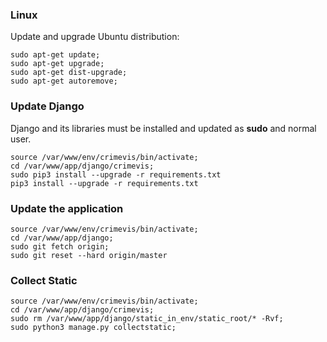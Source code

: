 ### Linux
Update and upgrade Ubuntu distribution:
```
sudo apt-get update; 
sudo apt-get upgrade;
sudo apt-get dist-upgrade;
sudo apt-get autoremove;
```
### Update Django
Django and its libraries must be installed and updated as **sudo** and normal user.
```
source /var/www/env/crimevis/bin/activate;
cd /var/www/app/django/crimevis;
sudo pip3 install --upgrade -r requirements.txt
pip3 install --upgrade -r requirements.txt
```
### Update the application
```
source /var/www/env/crimevis/bin/activate;
cd /var/www/app/django;
sudo git fetch origin;
sudo git reset --hard origin/master
```
### Collect Static
```
source /var/www/env/crimevis/bin/activate;
cd /var/www/app/django/crimevis;
sudo rm /var/www/app/django/static_in_env/static_root/* -Rvf;
sudo python3 manage.py collectstatic;
```